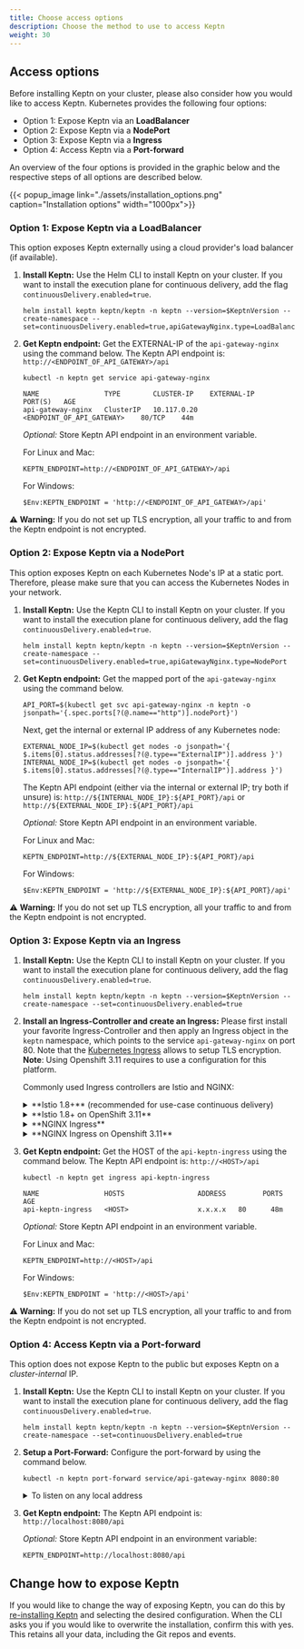 ```yaml
---
title: Choose access options
description: Choose the method to use to access Keptn
weight: 30
---
```

 
## Access options

Before installing Keptn on your cluster, please also consider how you would like to access Keptn.
Kubernetes provides the following four options:

* Option 1: Expose Keptn via an **LoadBalancer**
* Option 2: Expose Keptn via a **NodePort**
* Option 3: Expose Keptn via a **Ingress**
* Option 4: Access Keptn via a **Port-forward**

An overview of the four options is provided in the graphic below and the respective steps of all options are described below.

{{< popup_image
link="./assets/installation_options.png"
caption="Installation options"
width="1000px">}}

### Option 1: Expose Keptn via a LoadBalancer
This option exposes Keptn externally using a cloud provider's load balancer (if available).

1. **Install Keptn:** Use the Helm CLI to install Keptn on your cluster.
If you want to install the execution plane for continuous delivery, add the flag `continuousDelivery.enabled=true`.
    ```
    helm install keptn keptn/keptn -n keptn --version=$KeptnVersion --create-namespace --set=continuousDelivery.enabled=true,apiGatewayNginx.type=LoadBalancer
    ```

2. **Get Keptn endpoint:**  Get the EXTERNAL-IP of the `api-gateway-nginx` using the command below. The Keptn API endpoint is: `http://<ENDPOINT_OF_API_GATEWAY>/api`
    ```
    kubectl -n keptn get service api-gateway-nginx
    ```
    ```
    NAME                TYPE        CLUSTER-IP    EXTERNAL-IP                  PORT(S)   AGE
    api-gateway-nginx   ClusterIP   10.117.0.20   <ENDPOINT_OF_API_GATEWAY>    80/TCP    44m
    ```

    *Optional:* Store Keptn API endpoint in an environment variable.

    For Linux and Mac:
    ```
    KEPTN_ENDPOINT=http://<ENDPOINT_OF_API_GATEWAY>/api
    ```

    For Windows:
    ```
    $Env:KEPTN_ENDPOINT = 'http://<ENDPOINT_OF_API_GATEWAY>/api'
    ```

:warning: **Warning:** If you do not set up TLS encryption, all your traffic to and from the Keptn endpoint is not encrypted.

### Option 2: Expose Keptn via a NodePort
This option exposes Keptn on each Kubernetes Node's IP at a static port. Therefore, please make sure that you can access the Kubernetes Nodes in your network.

1. **Install Keptn:** Use the Keptn CLI to install Keptn on your cluster.
If you want to install the execution plane for continuous delivery, add the flag `continuousDelivery.enabled=true`.
    ```
    helm install keptn keptn/keptn -n keptn --version=$KeptnVersion --create-namespace --set=continuousDelivery.enabled=true,apiGatewayNginx.type=NodePort
    ```

2. **Get Keptn endpoint:** Get the mapped port of the `api-gateway-nginx` using the command below.

    ```
    API_PORT=$(kubectl get svc api-gateway-nginx -n keptn -o jsonpath='{.spec.ports[?(@.name=="http")].nodePort}')
    ```
    Next, get the internal or external IP address of any Kubernetes node:

    ```
    EXTERNAL_NODE_IP=$(kubectl get nodes -o jsonpath='{ $.items[0].status.addresses[?(@.type=="ExternalIP")].address }')
    INTERNAL_NODE_IP=$(kubectl get nodes -o jsonpath='{ $.items[0].status.addresses[?(@.type=="InternalIP")].address }')
    ```

    The Keptn API endpoint (either via the internal or external IP; try both if unsure) is: `http://${INTERNAL_NODE_IP}:${API_PORT}/api` or `http://${EXTERNAL_NODE_IP}:${API_PORT}/api`

    *Optional:* Store Keptn API endpoint in an environment variable.

    For Linux and Mac:
    ```
    KEPTN_ENDPOINT=http://${EXTERNAL_NODE_IP}:${API_PORT}/api
    ```

    For Windows:
    ```
    $Env:KEPTN_ENDPOINT = 'http://${EXTERNAL_NODE_IP}:${API_PORT}/api'
    ```

:warning: **Warning:** If you do not set up TLS encryption, all your traffic to and from the Keptn endpoint is not encrypted.

### Option 3: Expose Keptn via an Ingress

1. **Install Keptn:** Use the Keptn CLI to install Keptn on your cluster.
If you want to install the execution plane for continuous delivery, add the flag `continuousDelivery.enabled=true`.
    ```
    helm install keptn keptn/keptn -n keptn --version=$KeptnVersion --create-namespace --set=continuousDelivery.enabled=true
    ```

2. **Install an Ingress-Controller and create an Ingress:**
  Please first install your favorite Ingress-Controller and then apply an Ingress object in the `keptn` namespace, 
  which points to the service `api-gateway-nginx` on port 80. Note that the [Kubernetes Ingress](https://kubernetes.io/docs/concepts/services-networking/ingress/) allows to setup TLS encryption. **Note**: Using Openshift 3.11 requires to use a configuration for this platform.

    Commonly used Ingress controllers are Istio and NGINX:

    <details><summary>**Istio 1.8+** (recommended for use-case continuous delivery)</summary>
    <p>

    * Istio provides an Ingress Controller. To install Istio, please refer to the [official documentation](https://istio.io/latest/docs/setup/install/).

    * [Determine the ingress IP](https://istio.io/latest/docs/tasks/traffic-management/ingress/ingress-control/#determining-the-ingress-ip-and-ports):

      ```
      kubectl -n istio-system get svc istio-ingressgateway
      ```

    * Create an `ingress-manifest.yaml` manifest for an Ingress object in which you set IP-ADDRESS or your hostname and then apply the manifest. (**Note:** In the example below, `nip.io` is used as wildcard DNS for the IP address.)

      ```
      apiVersion: networking.k8s.io/v1
      kind: Ingress
      metadata:
        annotations:
          kubernetes.io/ingress.class: istio
        name: api-keptn-ingress
        namespace: keptn
      spec:
        rules:
        - host: <IP-ADDRESS>.nip.io
          http:
            paths:
            - path: /
              pathType: Prefix
              backend:
                service:
                  name: api-gateway-nginx
                  port:
                    number: 80
      ```

      ```
      kubectl apply -f ingress-manifest.yaml
      ```

    </p>
    </details>

    <details><summary>**Istio 1.8+ on OpenShift 3.11**</summary>
    <p>

    * Istio provides an Ingress Controller. To install Istio, please refer to the [official documentation](https://istio.io/latest/docs/setup/install/).

    * [Determine the ingress IP](https://istio.io/latest/docs/tasks/traffic-management/ingress/ingress-control/#determining-the-ingress-ip-and-ports):

      ```
      kubectl -n istio-system get svc istio-ingressgateway
      ```

    * Create an `ingress-manifest.yaml` manifest for an Ingress object in which you set IP-ADDRESS or your hostname and then apply the manifest. (**Note:** In the example below, `nip.io` is used as wildcard DNS for the IP address.)

      ```
      apiVersion: networking.k8s.io/v1beta1
      kind: Ingress
      metadata:
        annotations:
          kubernetes.io/ingress.class: istio
        name: api-keptn-ingress
        namespace: keptn
      spec:
        rules:
        - host: <IP-ADDRESS>.nip.io
          http:
            paths:
            - backend:
                serviceName: api-gateway-nginx
                servicePort: 80
      ```

      ```
      kubectl apply -f ingress-manifest.yaml
      ```

    </p>
    </details>

    <details><summary>**NGINX Ingress**</summary>
    <p>

    * To install an NGINX Ingress Controller, please refer to the [official documentation](https://kubernetes.github.io/ingress-nginx/).

    * [Determine the ingress IP](https://istio.io/latest/docs/tasks/traffic-management/ingress/ingress-control/#determining-the-ingress-ip-and-ports):

      ```
      kubectl -n ingress-nginx get svc ingress-nginx
      ```

    * Create an `ingress-manifest.yaml` manifest for an ingress object in which you set IP-ADDRESS or your hostname and then apply the manifest. (**Note:** In the example below, `nip.io` is used as wildcard DNS for the IP address.)

      ```
      apiVersion: networking.k8s.io/v1
      kind: Ingress
      metadata:
        annotations:
          kubernetes.io/ingress.class: nginx
        name: api-keptn-ingress
        namespace: keptn
      spec:
        rules:
        - host: <IP-ADDRESS>.nip.io
          http:
            paths:
            - path: /
              pathType: Prefix
              backend:
                service:
                  name: api-gateway-nginx
                  port:
                    number: 80
      ```

      ```
      kubectl apply -f ingress-manifest.yaml
      ```

    </p>
    </details>

    <details><summary>**NGINX Ingress on Openshift 3.11**</summary>
    <p>

    * To install an NGINX Ingress Controller, please refer to the [official documentation](https://kubernetes.github.io/ingress-nginx/).

    * [Determine the ingress IP](https://istio.io/latest/docs/tasks/traffic-management/ingress/ingress-control/#determining-the-ingress-ip-and-ports):

      ```
      kubectl -n ingress-nginx get svc ingress-nginx
      ```

    * Create an `ingress-manifest.yaml` manifest for an ingress object in which you set IP-ADDRESS or your hostname and then apply the manifest. (**Note:** In the example below, `nip.io` is used as wildcard DNS for the IP address.)

      ```
      apiVersion: networking.k8s.io/v1beta1
      kind: Ingress
      metadata:
        annotations:
          kubernetes.io/ingress.class: nginx
        name: api-keptn-ingress
        namespace: keptn
      spec:
        rules:
        - host: <IP-ADDRESS>.nip.io
          http:
            paths:
            - backend:
                serviceName: api-gateway-nginx
                servicePort: 80
      ```

      ```
      kubectl apply -f ingress-manifest.yaml
      ```

    </p>
    </details>

3. **Get Keptn endpoint:** Get the HOST of the `api-keptn-ingress` using the command below. The Keptn API endpoint is: `http://<HOST>/api`

    ```
    kubectl -n keptn get ingress api-keptn-ingress
    ```

    ```
    NAME                HOSTS                  ADDRESS         PORTS   AGE
    api-keptn-ingress   <HOST>                 x.x.x.x   80      48m
    ```

    *Optional:* Store Keptn API endpoint in an environment variable.

    For Linux and Mac:
    ```
    KEPTN_ENDPOINT=http://<HOST>/api
    ```

    For Windows:
    ```
    $Env:KEPTN_ENDPOINT = 'http://<HOST>/api'
    ```

:warning: **Warning:** If you do not set up TLS encryption, all your traffic to and from the Keptn endpoint is not encrypted.

### Option 4: Access Keptn via a Port-forward
This option does not expose Keptn to the public but exposes Keptn on a *cluster-internal* IP.

1. **Install Keptn:** Use the Keptn CLI to install Keptn on your cluster.
If you want to install the execution plane for continuous delivery, add the flag `continuousDelivery.enabled=true`.
    ```
    helm install keptn keptn/keptn -n keptn --version=$KeptnVersion --create-namespace --set=continuousDelivery.enabled=true
    ```

2. **Setup a Port-Forward:** Configure the port-forward by using the command below.
    ```
    kubectl -n keptn port-forward service/api-gateway-nginx 8080:80
    ```
    <details><summary>To listen on any local address</summary>
    <p>
    
    By default, `kubectl port-forward` binds to `127.0.0.1`. If you want to listen on any local address, add `--address 0.0.0.0`:
      
      ```
      kubectl -n keptn port-forward service/api-gateway-nginx 8080:80 --address 0.0.0.0
      ```
    </p>
    </details>

1. **Get Keptn endpoint:** 
  The Keptn API endpoint is: `http://localhost:8080/api`

    *Optional:* Store Keptn API endpoint in an environment variable:
    ```
    KEPTN_ENDPOINT=http://localhost:8080/api
    ```

## Change how to expose Keptn

If you would like to change the way of exposing Keptn,
you can do this by [re-installing Keptn](../helm-install/)
and selecting the desired configuration.
When the CLI asks you if you would like to overwrite the installation, confirm this with yes.
This retains all your data, including the Git repos and events.

